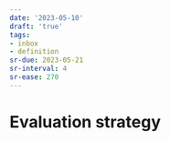 ```yaml
---
date: '2023-05-10'
draft: 'true'
tags:
- inbox
- definition
sr-due: 2023-05-21
sr-interval: 4
sr-ease: 270
---
```


# Evaluation strategy
